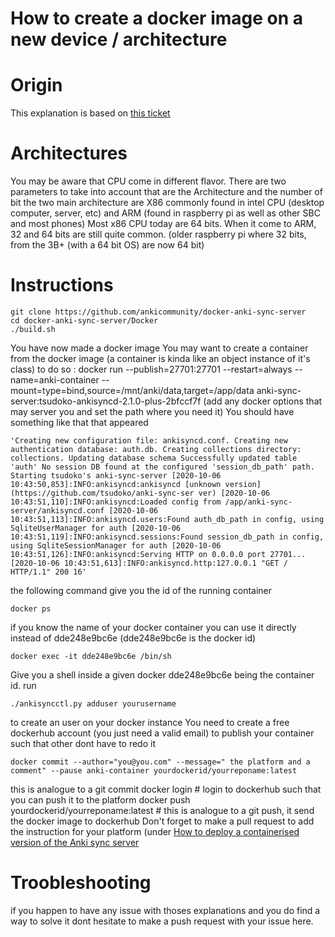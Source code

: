How to create a docker image on a new device / architecture
===========================================================

# Origin
This explanation is based on [this ticket](https://github.com/ankicommunity/docker-anki-sync-server/issues/9)

# Architectures
You may be aware that CPU come in different flavor.
There are two parameters to take into account that are the Architecture and the number of bit 
the two main architecture are X86 commonly found in intel CPU (desktop computer, server, etc) and ARM (found in raspberry pi as well as other SBC and most phones)
Most x86 CPU today are 64 bits.
When it come to ARM, 32 and 64 bits are still quite common. (older raspberry pi where 32 bits, from the 3B+ (with a 64 bit OS) are now 64 bit)

# Instructions
    git clone https://github.com/ankicommunity/docker-anki-sync-server
    cd docker-anki-sync-server/Docker
    ./build.sh
You have now made a docker image
You may want to create a container from the docker image (a container is kinda like an object instance of it's class)
to do so : 
    docker run --publish=27701:27701 --restart=always --name=anki-container --mount=type=bind,source=/mnt/anki/data,target=/app/data anki-sync-server:tsudoko-ankisyncd-2.1.0-plus-2bfccf7f
(add any docker options that may server you and set the path where you need it)
You should have something like that that appeared

    'Creating new configuration file: ankisyncd.conf. Creating new authentication database: auth.db. Creating collections directory: collections. Updating database schema Successfully updated table 'auth' No session DB found at the configured 'session_db_path' path. Starting tsudoko's anki-sync-server [2020-10-06 10:43:50,853]:INFO:ankisyncd:ankisyncd [unknown version] (https://github.com/tsudoko/anki-sync-ser ver) [2020-10-06 10:43:51,110]:INFO:ankisyncd:Loaded config from /app/anki-sync-server/ankisyncd.conf [2020-10-06 10:43:51,113]:INFO:ankisyncd.users:Found auth_db_path in config, using SqliteUserManager for auth [2020-10-06 10:43:51,119]:INFO:ankisyncd.sessions:Found session_db_path in config, using SqliteSessionManager for auth [2020-10-06 10:43:51,126]:INFO:ankisyncd:Serving HTTP on 0.0.0.0 port 27701... [2020-10-06 10:43:51,613]:INFO:ankisyncd.http:127.0.0.1 "GET / HTTP/1.1" 200 16'
the following command give you the id of the running container

    docker ps

if you know the name of your docker container you can use it directly instead of dde248e9bc6e (dde248e9bc6e is the docker id)

    docker exec -it dde248e9bc6e /bin/sh
    
Give you a shell inside a given docker dde248e9bc6e being the container id.
run

    ./ankisyncctl.py adduser yourusername
    
to create an user on your docker instance
You need to create a free dockerhub account (you just need a valid email) to publish your container such that other dont have to redo it

    docker commit --author="you@you.com" --message=" the platform and a comment" --pause anki-container yourdockerid/yourreponame:latest
this is analogue to a git commit
    docker login # login to dockerhub such that you can push it to the platform
    docker push yourdockerid/yourreponame:latest # this is analogue to a git push, it send the docker image to  dockerhub
Don't forget to make a pull request to add the instruction for your platform (under [How to deploy a containerised version of the Anki sync server](https://ankicommunity.github.io/Tutorials/Index/DockerDeploy/)

# Troobleshooting
if you happen to have any issue with thoses explanations and you do find a way to solve it dont hesitate to make a push request with your issue here.
